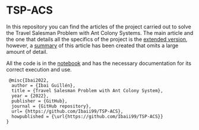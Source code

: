 # TSP-ACS

In this repository you can find the articles of the project carried out to solve the Travel Salesman Problem with Ant Colony Systems. The main article and the one that details all the specifics of the project is the [extended version](Paper_extended.pdf), however, a [summary](Paper_summary.pdf) of this article has been created that omits a large amount of detail. 

All the code is in the [notebook](TSP.ipynb) and has the necessary documentation for its correct execution and use. 

```
 @misc{Ibai2022,
  author = {Ibai Guillén},
  title = {Travel Salesman Problem with Ant Colony System},
  year = {2022},
  publisher = {GitHub},
  journal = {GitHub repository},
  url= {https://github.com/Ibaii99/TSP-ACS},
  howpublished = {\url{https://github.com/Ibaii99/TSP-ACS}}
}
```
